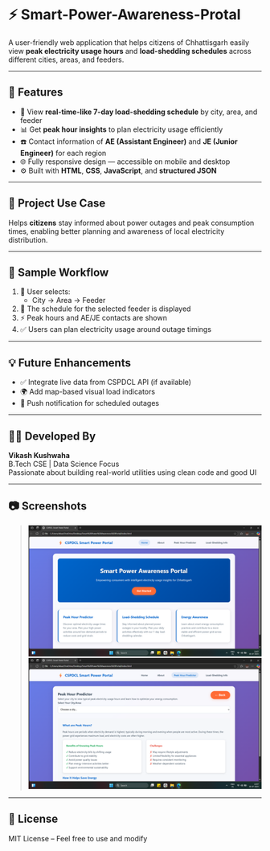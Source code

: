 # ⚡ Smart-Power-Awareness-Protal

A user-friendly web application that helps citizens of Chhattisgarh easily view **peak electricity usage hours** and **load-shedding schedules** across different cities, areas, and feeders.

---

## 🌟 Features

- 🔎 View **real-time-like 7-day load-shedding schedule** by city, area, and feeder
- 📊 Get **peak hour insights** to plan electricity usage efficiently
- ☎️ Contact information of **AE (Assistant Engineer)** and **JE (Junior Engineer)** for each region
- 🌐 Fully responsive design — accessible on mobile and desktop
- ⚙️ Built with **HTML**, **CSS**, **JavaScript**, and **structured JSON**

---

## 🧠 Project Use Case

Helps **citizens** stay informed about power outages and peak consumption times, enabling better planning and awareness of local electricity distribution.

---
## 🧪 Sample Workflow

1. 👤 User selects:
   - City → Area → Feeder
2. 📆 The schedule for the selected feeder is displayed
3. ⚡ Peak hours and AE/JE contacts are shown
4. ✅ Users can plan electricity usage around outage timings

---

## 💡 Future Enhancements

- ✅ Integrate live data from CSPDCL API (if available)
- 🌍 Add map-based visual load indicators
- 🔔 Push notification for scheduled outages

---

## 👨‍💻 Developed By

**Vikash Kushwaha**  
B.Tech CSE | Data Science Focus  
Passionate about building real-world utilities using clean code and good UI

---

## 📷 Screenshots

> ![Dashboard Preview](assert/p1.png)
>![Dashboard Preview](assert/p2.png)
---

## 📄 License

MIT License – Feel free to use and modify
